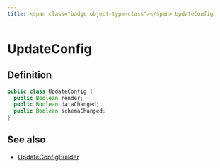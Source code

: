 ```yaml
---
title: <span class="badge object-type-class"></span> UpdateConfig
---
```

# <span class="badge object-type-class"></span> UpdateConfig

## Definition

```java
public class UpdateConfig {
  public Boolean render;
  public Boolean dataChanged;
  public Boolean schemaChanged;
}
```
## See also

 * <span class="badge builder"></span> [UpdateConfigBuilder](./builder-UpdateConfigBuilder.md)
